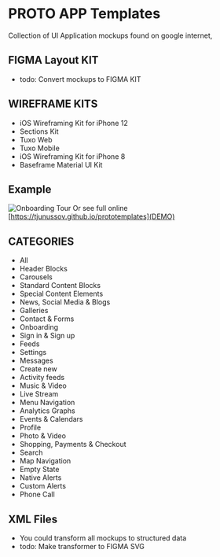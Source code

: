 # PROTO APP Templates
Collection of UI Application mockups found on google internet, 


## FIGMA Layout KIT
- todo: Convert mockups to FIGMA KIT

## WIREFRAME KITS
- iOS Wireframing Kit for iPhone 12
- Sections Kit
- Tuxo Web
- Tuxo Mobile
- iOS Wireframing Kit for iPhone 8
- Baseframe Material UI Kit

## Example
![Onboarding Tour](https://github.com/tjunussov/prototemplates/tios-12-wireframing/onboarding/onboarding-tour-1/icon.png)
Or see full online [https://tjunussov.github.io/prototemplates](DEMO)

## CATEGORIES
- All
- Header Blocks
- Carousels
- Standard Content Blocks
- Special Content Elements
- News, Social Media & Blogs
- Galleries
- Contact & Forms
- Onboarding
- Sign in & Sign up
- Feeds
- Settings
- Messages
- Create new
- Activity feeds
- Music & Video
- Live Stream
- Menu Navigation
- Analytics Graphs
- Events & Calendars
- Profile
- Photo & Video
- Shopping, Payments & Checkout
- Search
- Map Navigation
- Empty State
- Native Alerts
- Custom Alerts
- Phone Call

## XML Files
- You could transform all mockups to structured data
- todo: Make transformer to FIGMA SVG



